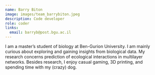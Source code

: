 ```yaml
---
name: Barry Biton
image: images/team_barrybiton.jpeg
description: Code developer
role: coder
links:
  email: barryb@post.bgu.ac.il
---
```


I am a master’s student of biology at Ben-Gurion University. I am mainly curious about exploring and gaining insights from biological data. My research concerns prediction of ecological interactions in multilayer networks. Besides research, I enjoy casual gaming, 3D printing, and spending time with my (crazy) dog.

